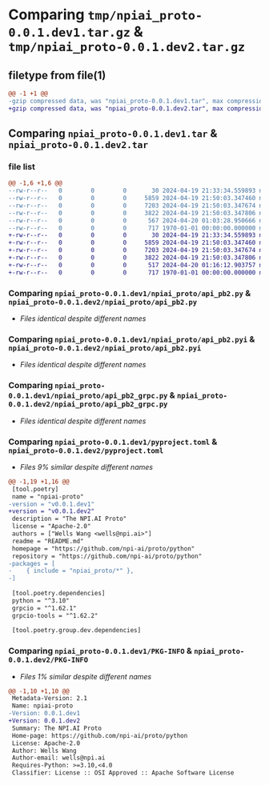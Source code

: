 # Comparing `tmp/npiai_proto-0.0.1.dev1.tar.gz` & `tmp/npiai_proto-0.0.1.dev2.tar.gz`

## filetype from file(1)

```diff
@@ -1 +1 @@
-gzip compressed data, was "npiai_proto-0.0.1.dev1.tar", max compression
+gzip compressed data, was "npiai_proto-0.0.1.dev2.tar", max compression
```

## Comparing `npiai_proto-0.0.1.dev1.tar` & `npiai_proto-0.0.1.dev2.tar`

### file list

```diff
@@ -1,6 +1,6 @@
--rw-r--r--   0        0        0       30 2024-04-19 21:33:34.559893 npiai_proto-0.0.1.dev1/README.md
--rw-r--r--   0        0        0     5859 2024-04-19 21:50:03.347460 npiai_proto-0.0.1.dev1/npiai_proto/api_pb2.py
--rw-r--r--   0        0        0     7203 2024-04-19 21:50:03.347674 npiai_proto-0.0.1.dev1/npiai_proto/api_pb2.pyi
--rw-r--r--   0        0        0     3822 2024-04-19 21:50:03.347806 npiai_proto-0.0.1.dev1/npiai_proto/api_pb2_grpc.py
--rw-r--r--   0        0        0      567 2024-04-20 01:03:28.950666 npiai_proto-0.0.1.dev1/pyproject.toml
--rw-r--r--   0        0        0      717 1970-01-01 00:00:00.000000 npiai_proto-0.0.1.dev1/PKG-INFO
+-rw-r--r--   0        0        0       30 2024-04-19 21:33:34.559893 npiai_proto-0.0.1.dev2/README.md
+-rw-r--r--   0        0        0     5859 2024-04-19 21:50:03.347460 npiai_proto-0.0.1.dev2/npiai_proto/api_pb2.py
+-rw-r--r--   0        0        0     7203 2024-04-19 21:50:03.347674 npiai_proto-0.0.1.dev2/npiai_proto/api_pb2.pyi
+-rw-r--r--   0        0        0     3822 2024-04-19 21:50:03.347806 npiai_proto-0.0.1.dev2/npiai_proto/api_pb2_grpc.py
+-rw-r--r--   0        0        0      517 2024-04-20 01:16:12.903757 npiai_proto-0.0.1.dev2/pyproject.toml
+-rw-r--r--   0        0        0      717 1970-01-01 00:00:00.000000 npiai_proto-0.0.1.dev2/PKG-INFO
```

### Comparing `npiai_proto-0.0.1.dev1/npiai_proto/api_pb2.py` & `npiai_proto-0.0.1.dev2/npiai_proto/api_pb2.py`

 * *Files identical despite different names*

### Comparing `npiai_proto-0.0.1.dev1/npiai_proto/api_pb2.pyi` & `npiai_proto-0.0.1.dev2/npiai_proto/api_pb2.pyi`

 * *Files identical despite different names*

### Comparing `npiai_proto-0.0.1.dev1/npiai_proto/api_pb2_grpc.py` & `npiai_proto-0.0.1.dev2/npiai_proto/api_pb2_grpc.py`

 * *Files identical despite different names*

### Comparing `npiai_proto-0.0.1.dev1/pyproject.toml` & `npiai_proto-0.0.1.dev2/pyproject.toml`

 * *Files 9% similar despite different names*

```diff
@@ -1,19 +1,16 @@
 [tool.poetry]
 name = "npiai-proto"
-version = "v0.0.1.dev1"
+version = "v0.0.1.dev2"
 description = "The NPI.AI Proto"
 license = "Apache-2.0"
 authors = ["Wells Wang <wells@npi.ai>"]
 readme = "README.md"
 homepage = "https://github.com/npi-ai/proto/python"
 repository = "https://github.com/npi-ai/proto/python"
-packages = [
-    { include = "npiai_proto/*" },
-]
 
 [tool.poetry.dependencies]
 python = "^3.10"
 grpcio = "^1.62.1"
 grpcio-tools = "^1.62.2"
 
 [tool.poetry.group.dev.dependencies]
```

### Comparing `npiai_proto-0.0.1.dev1/PKG-INFO` & `npiai_proto-0.0.1.dev2/PKG-INFO`

 * *Files 1% similar despite different names*

```diff
@@ -1,10 +1,10 @@
 Metadata-Version: 2.1
 Name: npiai-proto
-Version: 0.0.1.dev1
+Version: 0.0.1.dev2
 Summary: The NPI.AI Proto
 Home-page: https://github.com/npi-ai/proto/python
 License: Apache-2.0
 Author: Wells Wang
 Author-email: wells@npi.ai
 Requires-Python: >=3.10,<4.0
 Classifier: License :: OSI Approved :: Apache Software License
```

